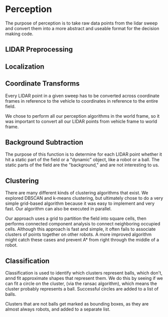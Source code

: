 # Perception #

The purpose of perception is to take raw data points from the lidar sweep and convert them into a more abstract and
useable format for the decision making code.

## LIDAR Preprocessing ##



## Localization ##



## Coordinate Transforms ##
Every LIDAR point in a given sweep has to be converted across coordinate frames in reference to the vehicle to
coordinates in reference to the entire field.

We chose to perform all our perception algorithms in the world frame, so it was important to convert all our LIDAR
points from vehicle frame to world frame.


## Background Subtraction ##
The purpose of this function is to determine for each LIDAR point whether it hit a static part of the field or a
"dynamic" object, like a robot or a ball. The static parts of the field are the "background," and are not interesting to
us.


## Clustering ##
There are many different kinds of clustering algorithms that exist. We explored DBSCAN and k-means clustering, but
ultimately chose to do a very simple grid-based algorithm because it was easy to implement and very fast. Our algorithm
can also be executed in parallel.

Our approach uses a grid to partition the field into square cells, then performs connected component analysis to connect
neighboring occupied cells. Although this approach is fast and simple, it often fails to associate clusters of points
together on other robots. A more improved algorithm might catch these cases and prevent A* from right through the middle
of a robot.


## Classification ##
Classification is used to identify which clusters represent balls, which don't, annd fit approximate shapes that represent
them. We do this by seeing if we can fit a circle on the cluster, (via the ransac algorithm), which means
the cluster probably represents a ball. Successful circles are added to a list of balls.

Clusters that are not balls get marked as bounding boxes, as they are almost always robots, and added to a separate list.
